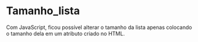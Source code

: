 # Tamanho_lista
Com JavaScript, ficou possível alterar o tamanho da lista apenas colocando o tamanho dela em um atributo criado no HTML.
